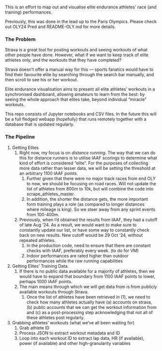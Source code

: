 This is an effort to map out and visualise elite endurance athletes' race (and training) performances. 

Previously, this was done in the lead up to the Paris Olympics. Please check out OLY24 Pred and README-OLY.md for more details.

### The Problem

Strava is a great tool for posting workouts and seeing workouts of what other people have done. However, what if we want to keep track of elite athletes only, and the workouts that they have completed? 

Strava doesn’t offer a manual way for this — sports fanatics would have to find their favourite elite by searching through the search bar manually, and then scroll to see his or her workout. 

Elite endurance visualisation aims to present all elite athletes’ workouts in a synchronised dashboard, allowing amateurs to learn from the best: by seeing the whole approach that elites take, beyond individual “miracle” workouts. 

This repo consists of Jupyter notebooks and CSV files. In the future this will be a full fledged webapp (hopefully) that runs remotely together with a database that is updated regularly. 

### The Pipeline

1. Getting Elites 
    1. Right now, my focus is on *distance running*. The way that we can do this for distance runners is to utilise IAAF scorings to determine what kind of effort is considered “elite”. For the purposes of collecting more data rather than lesser data, we will be setting the threshold at an arbitrary 1100 IAAF points. 
        1. Further given that there were no major track races from end OLY to now, we should be focusing on road races. Will not update the list of athletes from 800m to 10k, but will combine the code into scrape_athletes_master. 
        2. In addition, the shorter the distance gets, the more important form training plays a role (as compared to longer distances where mileage is king). So we steer away from any sprint events from 100-400m. 
    2. Previously, when I’d obtained the results from IAAF, they had a cutoff of late Aug ‘24. As a result, we would want to make sure to constantly update our list, or have some way to constantly check back on new results. New cutoff would be 29 Oct ‘24, without repeated athletes. 
        1. In the production code, need to ensure that there are constant checks with IAAF, preferably every week. (to do for VM) 
        2. Indoor performances are rated higher than outdoor performances while the raw running capabilities 
2. Getting Elites’ Training Data.
    1. If there is no public data available for a majority of athletes, then we would have to expand that boundary from 1100 IAAF points to lower, perhaps 1000 IAAF points. 
    2. The main means through which we will get data from is from publicly available workouts through Strava. 
        1. Once the list of athletes have been retrieved in (1), we need to check how many athletes actually have (a) accounts on strava, (b) public accounts that we can get the workout information from and (c) as a post-processing step acknowledging that not all of these athletes post regularly. 
3. Grabbing athletes’ workouts (what we’ve all been waiting for)
    1. Grab athlete ID 
    2. Process JSON to extract workout metadata and ID 
    3. Loop into each workout ID to extract lap data, HR (if available), power (if available) and other high-granularity variables
